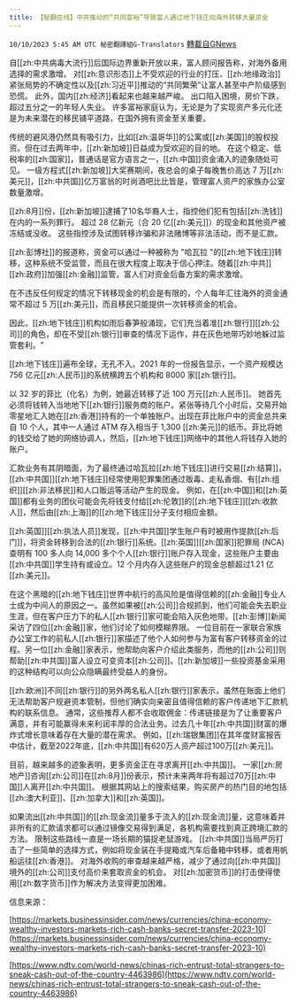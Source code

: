 ```yaml
---
title: 【秘翻在线】中共推动的“共同富裕”导致富人通过地下钱庄向海外转移大量资金
---
```

`10/10/2023 5:45 AM UTC 秘密翻譯組G-Translators` [轉載自GNews](https://gnews.org/articles/1811944)

自[[zh:中共病毒大流行]]后国际边界重新开放以来，富人顾问报告称，对海外备用选择的需求激增。 对[[zh:意识形态]]上不受欢迎的行业的打压、[[zh:地缘政治]]紧张局势的不确定性以及[[zh:习近平]]推动的“共同繁荣”让富人甚至中产阶级感到恐慌。 此外，国内[[zh:经济]]看起来也越来越严峻。 出口陷入困境，房价下跌，超过五分之一的年轻人失业。 许多富裕家庭认为，无论是为了实现资产多元化还是为未来潜在的移民铺平道路，在国外拥有资金至关重要。

传统的避风港仍然具有吸引力，比如[[zh:温哥华]]的公寓或[[zh:美国]]的股权投资。但在过去两年中，[[zh:新加坡]]日益成为受欢迎的目的地。 在这个稳定、低税率的[[zh:国家]]，普通话是官方语言之一，[[zh:中国]]资金涌入的迹象随处可见。 一级方程式[[zh:新加坡]]大奖赛期间，夜总会的桌子每晚售价高达 7 万[[zh:美元]]，[[zh:中共国]]亿万富翁的时尚酒吧比比皆是，管理富人资产的家族办公室数量激增。

[[zh:8月]]份，[[zh:新加坡]]逮捕了10名华裔人士，指控他们犯有包括[[zh:洗钱]]在内的一系列罪行。 超过 28 亿新元（合 20 亿[[zh:美元]]）的现金和其他资产被冻结或没收。 这些指控涉及试图转移诈骗和非法赌博等非法活动，而不是汇款。

[[zh:彭博社]]的报道称，资金可以通过一种被称为 "哈瓦拉 "的[[zh:地下钱庄]]转移，这种系统不受监管，而且在很大程度上取决于信心押注。随着[[zh:中共]][[zh:政府]]加强[[zh:金融]]监管，富人们对资金后备方案的需求激增。

在不违反任何规定的情况下转移现金的机会是有限的，个人每年汇往海外的资金通常不超过 5 万[[zh:美元]]，而且移民只能提供一次转移资金的机会。

因此，[[zh:地下钱庄]]机构如雨后春笋般涌现，它们充当着准[[zh:银行]][[zh:公司]]的角色，却在不受[[zh:银行]]审查的情况下运作，并在灰色地带巧妙地躲过监管套利。"

[[zh:地下钱庄]]遍布全球，无孔不入。2021 年的一份报告显示，一个资产规模达 756 亿元[[zh:人民币]]的系统横跨五个机构和 8000 家[[zh:银行]]。

以 32 岁的菲比（化名）为例，她最近转移了近 100 万元[[zh:人民币]]。 她首先必须将钱转入当地地下[[zh:银行]]服务商的账户。紧张等待几个小时后，交易开始零星地汇入她在[[zh:香港]]持有的一个单独账户。出现在菲比账户中的资金总共来自 10 个人，其中一人通过 ATM 存入相当于 1,300 [[zh:美元]]的纸币。菲比将她的钱交给了她的网络协调人，然后，[[zh:地下钱庄]]网络中的其他人将钱存入她的账户。

汇款业务有其阴暗面，为了最终通过哈瓦拉[[zh:地下钱庄]]进行交易[[zh:结算]]，[[zh:中共国]][[zh:地下钱庄]]经常使用犯罪集团通过贩毒、走私香烟、有[[zh:组织]][[zh:非法移民]]和人口贩运等活动产生的现金。 例如，在[[zh:中国]]和[[zh:英国]]都有业务的团伙可能会先将钱支付给[[zh:伦敦]]的[[zh:地下钱庄]][[zh:收款人]]，然后由[[zh:上海]]的[[zh:地下钱庄]]分子支付相应金额。

[[zh:英国]][[zh:执法人员]]发现，[[zh:中共国]]学生账户有时被用作提款[[zh:后门]]，将资金转移到合法的[[zh:银行]]系统。[[zh:英国]][[zh:国家]]犯罪局 (NCA) 查明有 100 多人向 14,000 多个个人[[zh:银行]]账户存入现金，这些账户主要由[[zh:中共国]]学生持有或设立。12 个月内存入这些账户的现金总额超过1.21 亿[[zh:美元]]。

在这个黑暗的[[zh:地下钱庄]]世界中航行的高风险是值得信赖的[[zh:金融]]专业人士成为中间人的原因之一。虽然如果被[[zh:公司]]合规抓到，他们可能会失去职业生涯，但在客户压力下的私人[[zh:银行]]家可能会陷入灰色地带。[[zh:彭博]]新闻采访了四位[[zh:金融]]家，他们讨论了如何模糊界限。 一位目前在一家联合家族办公室工作的前私人[[zh:银行]]家描述了他个人如何参与为富有客户转移资金的过程。另一位[[zh:金融]]家表示，他帮助向客户介绍此类服务，而他的[[zh:公司]]则帮助[[zh:中共国]]富人设立可变资本[[zh:公司]]。[[zh:新加坡]]一些投资基金采用的这种结构可以向公众隐瞒最终受益人的身份。

[[zh:欧洲]]不同[[zh:银行]]的另外两名私人[[zh:银行]]家表示，虽然在账面上他们无法帮助客户规避资本管制，但他们确实向亲密且值得信赖的客户传递地下汇款机构的联系信息。 通常，这些推荐人都不会收取佣金：传递链接是为了让重要客户满意，并有可能赢得未来利润丰厚的合法业务。过去几十年[[zh:中共国]]财富的爆炸式增长意味着存在大量的潜在需求。 例如，[[zh:瑞银集团]]在其年度财富报告中估计，截至2022年底，[[zh:中共国]]有620万人资产超过100万[[zh:美元]]。

目前，越来越多的迹象表明，更多资金正在寻求离开[[zh:中共国]]。 一家[[zh:房地产]]咨询[[zh:公司]]在[[zh:8月]]份表示，预计未来两年将有超过70万[[zh:中国]]人离开[[zh:中共国]]。 根据其网站上的搜索结果，购买房产的热门目的地包括[[zh:澳大利亚]]、[[zh:加拿大]]和[[zh:英国]]。

如果流出[[zh:中共国]]的[[zh:现金流]]量多于流入的[[zh:现金流]]量，这意味着并非所有的汇款请求都可以通过镜像交易得到满足，各机构需要找到真正跨境汇款的方法。 限制这些路线一直是一场长期的猫捉老鼠游戏。 [[zh:中共国]]当局严厉打击了一些简单的选择方式，例如将现金装在手提箱或汽车后备箱中转移，或者用帆船运往[[zh:香港]]。 对海外收购的审查越来越严格，减少了通过向[[zh:中共国]]境外的[[zh:公司]]支付高价来套取资金的机会。 对[[zh:加密货币]]的打击使得使用[[zh:数字货币]]作为解决方法变得更加困难。

信息来源：

[https://markets.businessinsider.com/news/currencies/china-economy-wealthy-investors-markets-rich-cash-banks-secret-transfer-2023-10](https://markets.businessinsider.com/news/currencies/china-economy-wealthy-investors-markets-rich-cash-banks-secret-transfer-2023-10)

[https://www.ndtv.com/world-news/chinas-rich-entrust-total-strangers-to-sneak-cash-out-of-the-country-4463986](https://www.ndtv.com/world-news/chinas-rich-entrust-total-strangers-to-sneak-cash-out-of-the-country-4463986)
